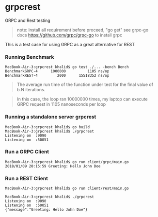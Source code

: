 # grpcrest
GRPC and Rest testing 

> note: Install all requirement before proceed, "go get"
> see grpc-go docs https://github.com/grpc/grpc-go to install grpc

This is a test case for using GRPC as a great alternative for REST


### Running Benchmark
```
MacBook-Air-3:grpcrest khalid$ go test ./... -bench Bench
BenchmarkGRPC-4   	 1000000	      1105 ns/op
BenchmarkREST-4   	    2000	  15518352 ns/op
```

> The average run time of the function under test for the final value of b.N iterations. 

> In this case, the loop ran 10000000 times, my laptop can execute  GRPC request in 1105 nanoseconds per loop

### Running a standalone server grpcrest
```
MacBook-Air-3:grpcrest khalid$ go build
MacBook-Air-3:grpcrest khalid$ ./grpcrest
Listening on  :9090
Listening on  :50051
```

### Run a GRPC Client
```
MacBook-Air-3:grpcrest khalid$ go run client/grpc/main.go
2018/01/09 20:15:59 Greeting: Hello John Doe
```

### Run a REST Client
```
MacBook-Air-3:grpcrest khalid$ go run client/rest/main.go
```

```
MacBook-Air-3:grpcrest khalid$ ./grpcrest
Listening on  :9090
Listening on  :50051
{"message":"Greeting: Hello John Doe"}
```
